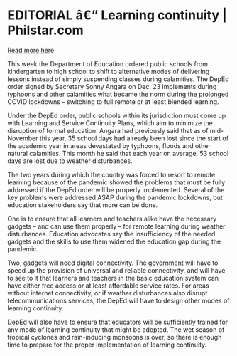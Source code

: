 # EDITORIAL â€” Learning continuity | Philstar.com

[Read more here](https://www.philstar.com/opinion/2024/12/28/2410241/editorial-learning-continuity)

This week the Department of Education ordered public schools from kindergarten to high school to shift to alternative modes of delivering lessons instead of simply suspending classes during calamities. The DepEd order signed by Secretary Sonny Angara on Dec. 23 implements during typhoons and other calamities what became the norm during the prolonged COVID lockdowns – switching to full remote or at least blended learning.

Under the DepEd order, public schools within its jurisdiction must come up with Learning and Service Continuity Plans, which aim to minimize the disruption of formal education. Angara had previously said that as of mid-November this year, 35 school days had already been lost since the start of the academic year in areas devastated by typhoons, floods and other natural calamities. This month he said that each year on average, 53 school days are lost due to weather disturbances.

The two years during which the country was forced to resort to remote learning because of the pandemic showed the problems that must be fully addressed if the DepEd order will be properly implemented. Several of the key problems were addressed ASAP during the pandemic lockdowns, but education stakeholders say that more can be done.

One is to ensure that all learners and teachers alike have the necessary gadgets – and can use them properly – for remote learning during weather disturbances. Education advocates say the insufficiency of the needed gadgets and the skills to use them widened the education gap during the pandemic.

Two, gadgets will need digital connectivity. The government will have to speed up the provision of universal and reliable connectivity, and will have to see to it that learners and teachers in the basic education system can have either free access or at least affordable service rates. For areas without internet connectivity, or if weather disturbances also disrupt telecommunications services, the DepEd will have to design other modes of learning continuity.

DepEd will also have to ensure that educators will be sufficiently trained for any mode of learning continuity that might be adopted. The wet season of tropical cyclones and rain-inducing monsoons is over, so there is enough time to prepare for the proper implementation of learning continuity.